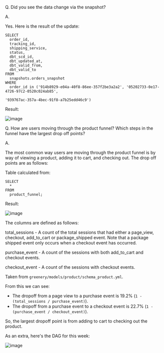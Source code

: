 Q. Did you see the data change via the snapshot?

A.

Yes. Here is the result of the update:

```
SELECT 
  order_id,
  tracking_id,
  shipping_service,
  status, 
  dbt_scd_id,
  dbt_updated_at,
  dbt_valid_from,
  dbt_valid_to
FROM 
  snapshots.orders_snapshot
WHERE
  order_id in ('914b8929-e04a-40f8-86ee-357f2be3a2a2', '05202733-0e17-4726-97c2-0520c024ab85',

'939767ac-357a-4bec-91f8-a7b25edd46c9')
```

Result:

![image](https://user-images.githubusercontent.com/46457104/161402393-0e04f6f2-46e3-4c85-9e1f-68b6e70abd7d.png)

Q. How are users moving through the product funnel? Which steps in the funnel have the largest drop off points?

A.

The most common way users are moving through the product funnel is by way of viewing a product, adding it to cart, and checking out.
The drop off points are as follows:

Table calculated from:

```
SELECT 
  *
FROM 
  product_funnel;
```

Result:

![image](https://user-images.githubusercontent.com/46457104/161402262-a80a4366-f27f-4efb-bbb7-be33c28dffde.png)

The columns are defined as follows:

total_sessions - A count of the total sessions that had either a 
        page_view, checkout, add_to_cart or package_shipped event. Note that a 
        package shipped event only occurs when a checkout event has occurred.
        
purchase_event - A count of the sessions with both add_to_cart and checkout events.

checkout_event - A count of the sessions with checkout events.

Taken from `greenery/models/product/schema_product.yml`.

From this we can see:

- The dropoff from a page view to a purchase event is 19.2% (`1 - (total_sessions / purchase_event)`).
- The dropoff from a purchase event to a checkout event is 22.7% (`1 - (purchase_event / checkout_event)`).

So, the largest dropoff point is from adding to cart to checking out the product.


As an extra, here's the DAG for this week:

![image](https://user-images.githubusercontent.com/46457104/161402488-16d156b2-a7ba-4462-8bdc-b79dc1e8b853.png)

